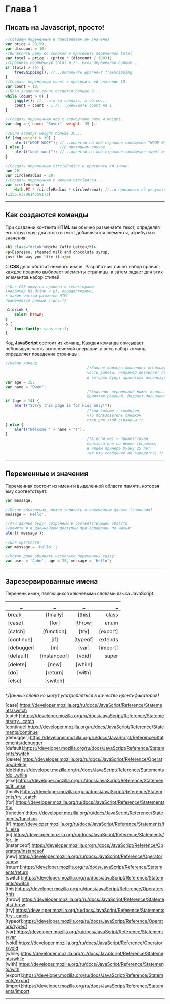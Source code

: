 # Глава 1



## Писать на Javascript, просто!

```js
//Создаем переменные и присваиваем им значения
var price = 28.99;
var discount = 10;
//Вычислить цену со скидкой и присвоить переменной total
var total = price - (price * (discount / 100));
//Сравнить переменную total и 25. Если переменная больше...
if (total > 25) {
    freeShipping(); //...выполнить фрагмент freeShipping
}
//Создать переменную count и присвоить ей значение 10.
var count = 10;
//Пока значение count остается больше 0...
while (count > 0) {
    juggle(); //...что-то сделать, а потом...
    count = count - 1 //...уменьшать count на 1
}

//Создать переменную dog с атрибутами name и weight.
var dog = { name: "Rover", weight: 35 };

//Если атрибут weight больше 30...
if (dog.weight > 30) {
    alert("WOOF WOOF"); //...вывести на веб-странице сообщение “WOOF WOOF»
} else {                //В противном случае...
    alert("woof woof"); //...вывести на веб-странице сообщение «woof woof»
}

//Создать переменную circleRadius и присвоить ей значе-
ние 20.
var circleRadius = 20;
//Создать переменную с именем circleArea...
var circleArena =
    Math.PI * (circleRadius * circleArena); //..и присвоить ей результат выражения
(1256.6370614359173)
```

---

## Как создаются команды

При создании контента **HTML** вы обычно размечаете текст, определяя его структуру;
для этого в текст добавляются элементы, атрибуты и значения:

```html
<h1 class="drink">Mocha Caffe Latte</h1>
<p>Espresso, steamed milk and chocolate syrup,
just the way you like it.</p>
```

С **CSS** дело обстоит немного иначе. Разработчик пишет набор правил; каждое
правило выбирает элементы страницы, а затем задает для этих элементов набор
стилей:

```css
/*Для CSS пишутся правила c селекторами 
(например h1.drink и p), определяющими,
к каким частям разметки HTML 
применяется данный стиль.*/

h1.drink {
    color: brown;
}
p {
    font-family: sans-serif;
}
```

Код **JavaScript** состоит из команд. Каждая команда описывает небольшую часть
выполняемой операции, а весь набор команд определяет поведение страницы:

```js
//Набор команд
                                    /*Каждая команда выполняет небольшую
                                    часть работы, например объявляет переменные,
                                    в которых будут храниться используемые значения.*/
var age = 25;
var name = "Owen";
                                    /*Значение переменной может использоваться для 
                                    принятия решений. Возраст пользователя больше 14?*/
if (age > 14) {
    alert("Sorry this page is for kids only!"); 
                                    /*сли больше — сообщаем, 
                                    что пользователь слишком
                                    стар для этой страницы.*/
} else {                            
    alert("Welcome " + name + "!"); 
}                                      
                                    /*А если нет — приветствуем
                                    пользователя по имени (впрочем,
                                    в нашем примере Оуэну 25 лет,
                                    так что сообщение не выводится).*/

```

---

## Переменные и значения

Переменная состоит из имени и выделенной области памяти, которая ему соответствует.

```js
var message;

//После объявления, можно записать в переменную данные (значения)
message = 'Hello';

//Эти данные будут сохранены в соответствующей области 
//памяти и в дальнейшем доступны при обращении по имени:
alert( message );

//Для краткости:
var message = 'Hello!';

//Можно даже объявить несколько переменных сразу:
var user = 'John', age = 25, message = 'Hello';
```

---

## Зарезервированные имена

  Перечень имен, являющихся ключевыми словами языка JavaScript.

  _          |_             |_         |_        |
  -----------|:------------:|:--------:|--------:|
  [break]    | [finally]    | [this]   |class    |
  [case]     | [for]        | [throw]  |enum     |
  [catch]    | [function]   | [try]    |[export] |
  [continue] | [if]         | [typeof] |extends  |
  [debugger] | [in]         | [var]    |[import] |
  [default]  | [instanceof] | [void]   |super    |
  [delete]   | [new]        | [while]  |         |
  [do]       | [return]     | [with]   |         |
  [else]     | [switch]     |          |         |
             |              |          |         |

  **Данные слова не могут употребляться в качестве идентификаторов!*

[break]:(https://developer.mozilla.org/ru/docs/JavaScript/Reference/Statements/break)
[case]:https://developer.mozilla.org/ru/docs/JavaScript/Reference/Statements/switch  [catch]:https://developer.mozilla.org/ru/docs/JavaScript/Reference/Statements/try...catch
[continue]:https://developer.mozilla.org/ru/docs/JavaScript/Reference/Statements/continue
  [debugger]:https://developer.mozilla.org/ru/docs/JavaScript/Reference/Statements/debugger
  [default]:https://developer.mozilla.org/ru/docs/JavaScript/Reference/Statements/switch
  [delete]:https://developer.mozilla.org/ru/docs/JavaScript/Reference/Operators/delete
  [do]:https://developer.mozilla.org/ru/docs/JavaScript/Reference/Statements/do...while
  [else]:https://developer.mozilla.org/ru/docs/JavaScript/Reference/Statements/if...else
  [finally]:https://developer.mozilla.org/ru/docs/JavaScript/Reference/Statements/try...catch
  [for]:https://developer.mozilla.org/ru/docs/JavaScript/Reference/Statements/for
  [function]:https://developer.mozilla.org/ru/docs/JavaScript/Reference/Statements/function
  [if]:https://developer.mozilla.org/ru/docs/JavaScript/Reference/Statements/if...else
  [in]:https://developer.mozilla.org/ru/docs/JavaScript/Reference/Statements/for...in
  [instanceof]:https://developer.mozilla.org/ru/docs/JavaScript/Reference/Operators/instanceof
  [new]:https://developer.mozilla.org/ru/docs/JavaScript/Reference/Operators/new
  [return]:https://developer.mozilla.org/ru/docs/JavaScript/Reference/Statements/return
  [switch]:https://developer.mozilla.org/ru/docs/JavaScript/Reference/Statements/switch
  [this]:https://developer.mozilla.org/ru/docs/JavaScript/Reference/Operators/this
  [throw]:https://developer.mozilla.org/ru/docs/JavaScript/Reference/Statements/throw
  [try]:https://developer.mozilla.org/ru/docs/JavaScript/Reference/Statements/try...catch
  [typeof]:https://developer.mozilla.org/ru/docs/JavaScript/Reference/Operators/typeof
  [var]:https://developer.mozilla.org/ru/docs/JavaScript/Reference/Statements/var
  [void]:https://developer.mozilla.org/ru/docs/JavaScript/Reference/Operators/void
  [while]:https://developer.mozilla.org/ru/docs/JavaScript/Reference/Statements/while
  [with]:https://developer.mozilla.org/ru/docs/JavaScript/Reference/Statements/with
  [export]:https://developer.mozilla.org/ru/docs/JavaScript/Reference/Statements/export
  [import]:https://developer.mozilla.org/ru/docs/JavaScript/Reference/Statements/import

---
































